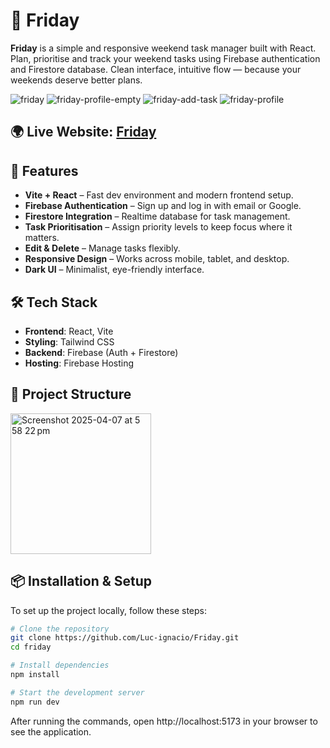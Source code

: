 # 📅 Friday

**Friday** is a simple and responsive weekend task manager built with React. Plan, prioritise and track your weekend tasks using Firebase authentication and Firestore database. Clean interface, intuitive flow — because your weekends deserve better plans.

![friday](https://github.com/user-attachments/assets/a4deca67-69b1-4c0f-9606-e004b528e23d)
![friday-profile-empty](https://github.com/user-attachments/assets/3daa2fea-db85-46af-aeea-01a3865f4ce4)
![friday-add-task](https://github.com/user-attachments/assets/764a7a6c-99ad-49e1-846d-c24e92fd024a)
![friday-profile](https://github.com/user-attachments/assets/48b44216-261a-4e5c-8ca7-5100178d200b)


## 🌍 **Live Website:** [Friday](https://fir-crash-course-51c8c.web.app/)

## 🚀 Features

- **Vite + React** – Fast dev environment and modern frontend setup.
- **Firebase Authentication** – Sign up and log in with email or Google.
- **Firestore Integration** – Realtime database for task management.
- **Task Prioritisation** – Assign priority levels to keep focus where it matters.
- **Edit & Delete** – Manage tasks flexibly.
- **Responsive Design** – Works across mobile, tablet, and desktop.
- **Dark UI** – Minimalist, eye-friendly interface.

## 🛠️ Tech Stack

- **Frontend**: React, Vite
- **Styling**: Tailwind CSS
- **Backend**: Firebase (Auth + Firestore)
- **Hosting**: Firebase Hosting

## 📂 Project Structure

<img width="225" alt="Screenshot 2025-04-07 at 5 58 22 pm" src="https://github.com/user-attachments/assets/51f30d87-5fdf-4d79-89ef-b06425b5ac64" />


## 📦 Installation & Setup

To set up the project locally, follow these steps:

```sh
# Clone the repository
git clone https://github.com/Luc-ignacio/Friday.git
cd friday

# Install dependencies
npm install

# Start the development server
npm run dev
```
After running the commands, open http://localhost:5173 in your browser to see the application.
